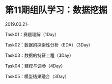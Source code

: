 # 第11期组队学习：数据挖掘

2019.03.21-

Task01：赛题理解（1Day）

Task02：数据的探索性分析（EDA）（3Day）

Task03：数据的特征工程（3Day）

Task04：建模与调参（4Day）

Task05：模型结果融合（3Day）

